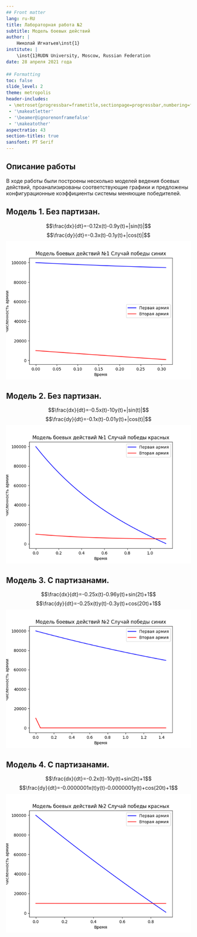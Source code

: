 ```yaml
---
## Front matter
lang: ru-RU
title: Лабораторная работа №2
subtitle: Модель боевых действий
author: |
	Николай Игнатьев\inst{1}
institute: |
	\inst{1}RUDN University, Moscow, Russian Federation
date: 28 апреля 2021 года

## Formatting
toc: false
slide_level: 2
theme: metropolis
header-includes: 
 - \metroset{progressbar=frametitle,sectionpage=progressbar,numbering=fraction}
 - '\makeatletter'
 - '\beamer@ignorenonframefalse'
 - '\makeatother'
aspectratio: 43
section-titles: true
sansfont: PT Serif
---
```


## Описание работы
В ходе работы были построены несколько моделей ведения боевых действий, проанализированы соответствующие графики и предложены
конфигурационные коэффициенты системы меняющие победителей.

## Модель 1. Без партизан.
$$\frac{dx}{dt}=-0.12x(t)-0.9y(t)+|sin(t)|$$
$$\frac{dy}{dt}=-0.3x(t)-0.1y(t)+|cos(t)|$$
![График 1](../source/lab02_model1.png)
## Модель 2. Без партизан.
$$\frac{dx}{dt}=-0.5x(t)-10y(t)+|sin(t)|$$
$$\frac{dy}{dt}=-0.1x(t)-0.01y(t)+|cos(t)|$$
![График 2](../source/lab02_model2.png)
## Модель 3. С партизанами.
$$\frac{dx}{dt}=-0.25x(t)-0.96y(t)+sin(2t)+1$$
$$\frac{dy}{dt}=-0.25x(t)y(t)-0.3y(t)+cos(20t)+1$$
![График 3](../source/lab02_model3.png)
## Модель 4. С партизанами.
$$\frac{dx}{dt}=-0.2x(t)-10y(t)+sin(2t)+1$$
$$\frac{dy}{dt}=-0.0000001x(t)y(t)-0.0000001y(t)+cos(20t)+1$$
![Графика 4](../source/lab02_model4.png)

